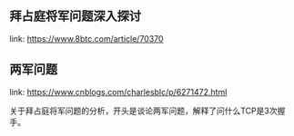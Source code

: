 ## 拜占庭将军问题深入探讨

link: https://www.8btc.com/article/70370



## 两军问题

link: https://www.cnblogs.com/charlesblc/p/6271472.html

关于拜占庭将军问题的分析，开头是谈论两军问题，解释了问什么TCP是3次握手。